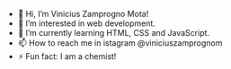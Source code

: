 - 👋 Hi, I’m Vinicius Zamprogno Mota!
- 👀 I’m interested in web development.
- 🌱 I’m currently learning HTML, CSS and JavaScript.
- 📫 How to reach me in istagram @viniciuszamprognom
- ⚡ Fun fact: I am a chemist!

<!---
viniciuszmota/viniciuszmota is a ✨ special ✨ repository because its `README.md` (this file) appears on your GitHub profile.
You can click the Preview link to take a look at your changes.
--->
